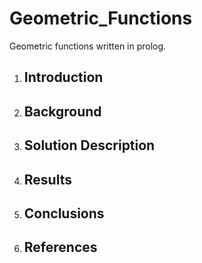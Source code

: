 # Geometric_Functions
Geometric functions written in prolog.
<ol>
<li>
  <h2>Introduction</h2>
  <p></p>
</li>
  
<li>
  <h2>Background</h2>
  <p></p>
</li>
  
<li>
  <h2>Solution Description</h2>
  <p></p>
</li>

<li>
  <h2>Results</h2>
  <p></p>
</li>

<li>
  <h2>Conclusions</h2>
  <p></p>
</li>

<li>
  <h2>References</h2>
  <p></p>
</li>

</ol>

